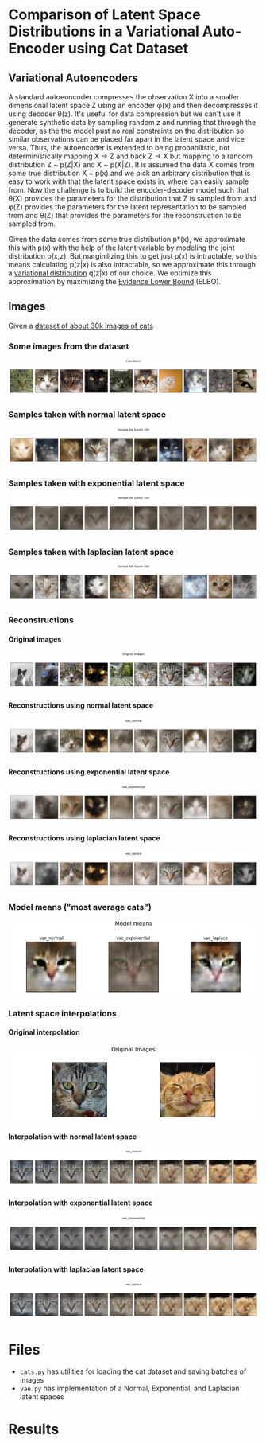 # Comparison of Latent Space Distributions in a Variational Auto-Encoder using Cat Dataset

## Variational Autoencoders
A standard autoeoncoder compresses the observation X into a smaller dimensional latent space Z using an encoder φ(x) and then decompresses it using decoder θ(z). It's useful for data compression but we can't use it generate synthetic data by sampling random z and running that through the decoder, as the the model pust no real constraints on the distribution so similar observations can be placed far apart in the latent space and vice versa. Thus, the autoencoder is extended to being probabilistic, not deterministically mapping X -> Z and back Z -> X but mapping to a random distribution Z ~ p(Z|X) and X ~ p(X|Z). It is assumed the data X comes from some true distribution X ~ p(x) and we pick an arbitrary distribution that is easy to work with that the latent space exists in, where can easily sample from. Now the challenge is to build the encoder-decoder model such that θ(X) provides the parameters for the distribution that Z is sampled from and φ(Z) provides the parameters for the latent representation to be sampled from and θ(Z) that provides the parameters for the reconstruction to be sampled from. 

Given the data comes from some true distribution p*(x), we approximate this with p(x) with the help of the latent variable by modeling the joint distribution p(x,z). But marginilizing this to get just p(x) is intractable, so this means calculating p(z|x) is also intractable, so we approximate this through a [variational distribution](https://en.wikipedia.org/wiki/Variational_Bayesian_methods) q(z|x) of our choice. We optimize this approximation by maximizing the [Evidence Lower Bound](https://en.wikipedia.org/wiki/Evidence_lower_bound) (ELBO).

## Images
Given a [dataset of about 30k images of cats](https://www.kaggle.com/datasets/borhanitrash/cat-dataset)

### Some images from the dataset
![Some images from the dataset](images/cats_batch.png)

### Samples taken with normal latent space
![Samples taken with normal latent space](images/normal_samples.png)

### Samples taken with exponential latent space
![Samples taken with exponential latent space](images/exponential_samples.png)

### Samples taken with laplacian latent space
![Samples taken with laplacian latent space](images/laplace_samples.png)

### Reconstructions

#### Original images
![Original images](images/reconstruction/original.png)

#### Reconstructions using normal latent space
![Reconstructions using normal latent space](images/reconstruction/vae_normal.png)

#### Reconstructions using exponential latent space
![Reconstructions using exponential latent space](images/reconstruction/vae_exponential.png)

#### Reconstructions using laplacian latent space
![Reconstructions using laplacian latent space](images/reconstruction/vae_laplace.png)

### Model means ("most average cats")
![Model means](images/model_means.png)

### Latent space interpolations

#### Original interpolation
![Original interpolation](images/interpolation/original.png)

#### Interpolation with normal latent space
![Interpolation with normal latent space](images/interpolation/vae_normal.png)

#### Interpolation with exponential latent space
![Interpolation with exponential latent space](images/interpolation/vae_exponential.png)

#### Interpolation with laplacian latent space
![Interpolation with laplacian latent space](images/interpolation/vae_laplace.png)

# Files
- `cats.py` has utilities for loading the cat dataset and saving batches of images
- `vae.py` has implementation of a Normal, Exponential, and Laplacian latent spaces

# Results
